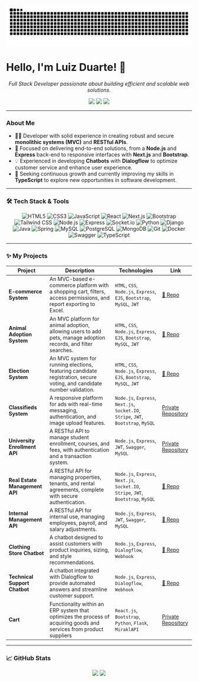 <div align="center">
  <img src="https://raw.githubusercontent.com/LyizDuarte/LyizDuarte/output/github-contribution-grid-snake.svg" alt="GitHub Snake Animation">
</div>

# Hello, I'm Luiz Duarte! 👋
<p align="center">
  <em>Full Stack Developer passionate about building efficient and scalable web solutions.</em>
</p>

<p align="center">
  <a href="https://www.linkedin.com/in/luizduarte21" target="_blank"><img src="https://img.shields.io/badge/LinkedIn-0077B5?style=for-the-badge&logo=linkedin&logoColor=white"></a>
  <a href="mailto:contact.luizduarte21@gmail.com"><img src="https://img.shields.io/badge/Gmail-D14836?style=for-the-badge&logo=gmail&logoColor=white"></a>
  <a href="https://instagram.com/luiz_duarte018" target="_blank"><img src="https://img.shields.io/badge/Instagram-E4405F?style=for-the-badge&logo=instagram&logoColor=white"></a>
</p>

---

### About Me

- 👨‍💻 Developer with solid experience in creating robust and secure **monolithic systems (MVC)** and **RESTful APIs**.
- 🚀 Focused on delivering end-to-end solutions, from a **Node.js** and **Express** back-end to responsive interfaces with **Next.js** and **Bootstrap**.
- 💡 Experienced in developing **Chatbots** with **Dialogflow** to optimize customer service and enhance user experience.
- 🌱 Seeking continuous growth and currently improving my skills in **TypeScript** to explore new opportunities in software development.

---

### 🛠️ Tech Stack & Tools

<p align="center">
  <img src="https://cdn.jsdelivr.net/gh/devicons/devicon@latest/icons/html5/html5-original.svg" width="40" height="40" alt="HTML5"/>
  <img src="https://cdn.jsdelivr.net/gh/devicons/devicon@latest/icons/css3/css3-original.svg" width="40" height="40" alt="CSS3"/>
  <img src="https://cdn.jsdelivr.net/gh/devicons/devicon@latest/icons/javascript/javascript-original.svg" width="40" height="40" alt="JavaScript"/>
  <img src="https://cdn.jsdelivr.net/gh/devicons/devicon@latest/icons/react/react-original.svg" width="40" height="40" alt="React"/>
  <img src="https://cdn.jsdelivr.net/gh/devicons/devicon@latest/icons/nextjs/nextjs-original.svg" width="40" height="40" alt="Next.js"/>
  <img src="https://cdn.jsdelivr.net/gh/devicons/devicon@latest/icons/bootstrap/bootstrap-original.svg" width="40" height="40" alt="Bootstrap"/>
  <img src="https://cdn.jsdelivr.net/gh/devicons/devicon@latest/icons/tailwindcss/tailwindcss-original.svg" width="40" height="40" alt="Tailwind CSS"/>
  
  <img src="https://cdn.jsdelivr.net/gh/devicons/devicon@latest/icons/nodejs/nodejs-original-wordmark.svg" width="40" height="40" alt="Node.js"/>
  <img src="https://cdn.jsdelivr.net/gh/devicons/devicon@latest/icons/express/express-original.svg" width="40" height="40" alt="Express"/>
  <img src="https://cdn.jsdelivr.net/gh/devicons/devicon@latest/icons/socketio/socketio-original.svg" width="40" height="40" alt="Socket.io" />
  <img src="https://cdn.jsdelivr.net/gh/devicons/devicon@latest/icons/python/python-original.svg" width="40" height="40" alt="Python"/>
  <img src="https://cdn.jsdelivr.net/gh/devicons/devicon@latest/icons/django/django-plain.svg" width="40" height="40" alt="Django"/>
  <img src="https://cdn.jsdelivr.net/gh/devicons/devicon@latest/icons/java/java-original.svg" width="40" height="40" alt="Java" />
  <img src="https://cdn.jsdelivr.net/gh/devicons/devicon@latest/icons/spring/spring-original.svg" width="40" height="40" alt="Spring" />

  <img src="https://cdn.jsdelivr.net/gh/devicons/devicon@latest/icons/mysql/mysql-original.svg" width="40" height="40" alt="MySQL"/>
  <img src="https://cdn.jsdelivr.net/gh/devicons/devicon@latest/icons/postgresql/postgresql-original.svg" width="40" height="40" alt="PostgreSQL"/>
  <img src="https://cdn.jsdelivr.net/gh/devicons/devicon@latest/icons/mongodb/mongodb-original.svg" width="40" height="40" alt="MongoDB"/>
  
  <img src="https://cdn.jsdelivr.net/gh/devicons/devicon@latest/icons/git/git-original.svg" width="40" height="40" alt="Git"/>
  <img src="https://cdn.jsdelivr.net/gh/devicons/devicon@latest/icons/docker/docker-original.svg" width="40" height="40" alt="Docker"/>
  <img src="https://cdn.jsdelivr.net/gh/devicons/devicon@latest/icons/swagger/swagger-original.svg" width="40" height="40" alt="Swagger"/>
  
  <img src="https://cdn.jsdelivr.net/gh/devicons/devicon@latest/icons/typescript/typescript-original.svg" width="40" height="40" alt="TypeScript"/>
</p>

---

### ✨ My Projects

| Project | Description | Technologies | Link |
|---|---|---|---|
| **E-commerce System** | An MVC-based e-commerce platform with a shopping cart, filters, access permissions, and report exporting to Excel. | `HTML`, `CSS`, `Node.js`, `Express`, `EJS`, `Bootstrap`, `MySQL`, `JWT` | [🔗 Repo](https://github.com/LyizDuarte/project-ecommerce) |
| **Animal Adoption System** | An MVC platform for animal adoption, allowing users to add pets, manage adoption records, and filter searches. | `HTML`, `CSS`, `Node.js`, `Express`, `EJS`, `Bootstrap`, `MySQL`, `JWT` | [🔗 Repo](https://github.com/LyizDuarte/project-doacao-animais) |
| **Election System** | An MVC system for running elections, featuring candidate registration, secure voting, and candidate number validation. | `HTML`, `CSS`, `Node.js`, `Express`, `EJS`, `Bootstrap`, `MySQL`, `JWT` | [🔗 Repo](https://github.com/LyizDuarte/project-eleicoes) |
| **Classifieds System** | A responsive platform for ads with real-time messaging, authentication, and image upload features. | `Node.js`, `Express`, `Next.js`, `Socket.IO`, `Stripe`, `JWT`, `Bootstrap`, `MySQL` | [Private Repository]() |
| **University Enrollment API**| A RESTful API to manage student enrollment, courses, and fees, with authentication and a transaction system. | `Node.js`, `Express`, `JWT`, `Swagger`, `MySQL` | [Private Repository]() |
| **Real Estate Management API**| A RESTful API for managing properties, tenants, and rental agreements, complete with secure authentication. | `Node.js`, `Express`, `Next.js`, `Socket.IO`, `Stripe`, `JWT`, `Bootstrap`, `MySQL` | [🔗 Repo](https://github.com/LyizDuarte/locacao-de-imoveis) |
| **Internal Management API** | A RESTful API for internal use, managing employees, payroll, and salary adjustments. | `Node.js`, `Express`, `JWT`, `Swagger`, `MySQL` | [🔗 Repo](https://github.com/LyizDuarte/gerenciamento-interno) |
| **Clothing Store Chatbot** | A chatbot designed to assist customers with product inquiries, sizing, and style recommendations. | `Node.js`, `Express`, `Dialogflow`, `Webhook` | [🔗 Repo](https://github.com/LyizDuarte/BackEnd-DuarteOutlet) |
| **Technical Support Chatbot**| A chatbot integrated with Dialogflow to provide automated answers and streamline customer support. | `Node.js`, `Express`, `Dialogflow`, `Webhook` | [🔗 Repo](https://github.com/LyizDuarte/duarte-assistencia-tecnica-chatbot) |
| **Cart**| Functionality within an ERP system that optimizes the process of acquiring goods and services from product suppliers | `React.js`, `Bootstrap`, `Python`, `Flask`, `MiraklAPI` | [Private Repository]() |
---

### 📈 GitHub Stats

<div align="center">
  <img height="170em" src="https://github-readme-stats.vercel.app/api?username=LyizDuarte&show_icons=true&theme=dracula&include_all_commits=true&count_private=true" />
  <img height="170em" src="https://github-readme-stats.vercel.app/api/top-langs/?username=LyizDuarte&layout=compact&langs_count=7&theme=dracula" />
</div>
